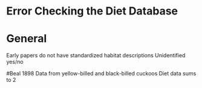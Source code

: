 Error Checking the Diet Database
================================

# General
 Early papers do not have standardized habitat descriptions
Unidentified yes/no


#Beal 1898
Data from yellow-billed and black-billed cuckoos
Diet data sums to 2




